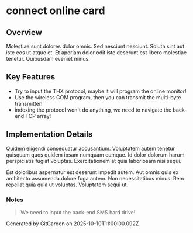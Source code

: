 # connect online card

## Overview
Molestiae sunt dolores dolor omnis. Sed nesciunt nesciunt. Soluta sint aut iste eos ut atque et. Et aperiam dolor odit iste deserunt est libero molestiae tenetur. Quibusdam eveniet minus.

## Key Features
- Try to input the THX protocol, maybe it will program the online monitor!
- Use the wireless COM program, then you can transmit the multi-byte transmitter!
- indexing the protocol won't do anything, we need to navigate the back-end TCP array!

## Implementation Details
Quidem eligendi consequatur accusantium. Voluptatem autem tenetur quisquam quos quidem ipsam numquam cumque. Id dolor dolorum harum perspiciatis fugiat voluptas. Exercitationem at quia laboriosam nisi sequi.
 Est doloribus aspernatur est deserunt impedit autem. Aut omnis quis ex architecto assumenda dolore fuga autem. Non necessitatibus minus. Rem repellat quia quia ut voluptas. Voluptatem sequi ut.

### Notes
> We need to input the back-end SMS hard drive!

Generated by GitGarden on 2025-10-10T11:00:00.092Z